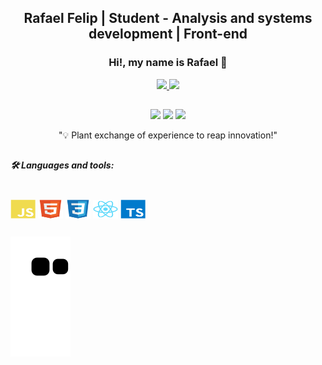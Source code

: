 <h2 align="center">Rafael Felip | Student - Analysis and systems development | Front-end</h2>  
<h3 align="center">Hi!, my name is Rafael 👋</h3>

<div align="center">
  <a href="https://github.com/rafaelfelip">
  <img height="180em" src="https://github-readme-stats.vercel.app/api?username=rafaelfelip&show_icons=true&theme=dark&include_all_commits=true&count_private=true"/>
  <img height="180em" src="https://github-readme-stats.vercel.app/api/top-langs/?username=rafaelfelip&layout=compact&langs_count=7&theme=dark"/>
</div>
 
 
 ##
<div align="center">
  <a href = "mailto: orafaelfelip@gmail.com"><img src="https://img.shields.io/badge/-Gmail-%23EA4335?style=for-the-badge&logo=gmail&logoColor=white" target="_blank"></a>
  <a href="https://www.linkedin.com/in/rafaelfelip" target="_blank"><img src="https://img.shields.io/badge/-LinkedIn-%230077B5?style=for-the-badge&logo=linkedin&logoColor=white" target="_blank"></a>
  <a href="https://instagram.com/rafaelfelip.dev" target="_blank"><img src="https://img.shields.io/badge/-Instagram-%23E4405F?style=for-the-badge&logo=instagram&logoColor=white" target="_blank"></a>
</div>

<p align="center">"💡 Plant exchange of experience to reap innovation!"</p>

##

<h5 align="left">🛠 Languages and tools:</h5>

  <div style="display: inline_block"><br>
  <img align="center" alt="Rafa-Js" height="30" width="40" src="https://raw.githubusercontent.com/devicons/devicon/master/icons/javascript/javascript-plain.svg">
  <img align="center" alt="Rafa-HTML" height="30" width="40" src="https://raw.githubusercontent.com/devicons/devicon/master/icons/html5/html5-original.svg">
  <img align="center" alt="Rafa-CSS" height="30" width="40" src="https://raw.githubusercontent.com/devicons/devicon/master/icons/css3/css3-original.svg">
  <img align="center" alt="Rafa-React" height="30" width="40" src="https://raw.githubusercontent.com/devicons/devicon/master/icons/react/react-original.svg">
  <img align="center" alt="Rafa-Ts" height="30" width="40" src="https://raw.githubusercontent.com/devicons/devicon/master/icons/typescript/typescript-plain.svg">

 ##
 
![Snake animation](https://github.com/rafaballerini/rafaballerini/blob/output/github-contribution-grid-snake.svg)
</div>


